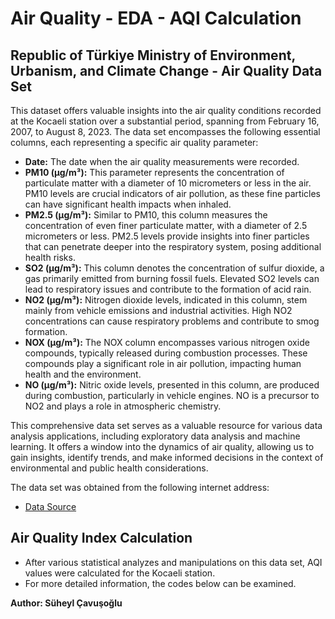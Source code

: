 # Air Quality - EDA - AQI Calculation

## Republic of Türkiye Ministry of Environment, Urbanism, and Climate Change - Air Quality Data Set

This dataset offers valuable insights into the air quality conditions recorded at the Kocaeli station over a substantial period, spanning from February 16, 2007, to August 8, 2023. The data set encompasses the following essential columns, each representing a specific air quality parameter:

- **Date:** The date when the air quality measurements were recorded.
- **PM10 (µg/m³):** This parameter represents the concentration of particulate matter with a diameter of 10 micrometers or less in the air. PM10 levels are crucial indicators of air pollution, as these fine particles can have significant health impacts when inhaled.
- **PM2.5 (µg/m³):** Similar to PM10, this column measures the concentration of even finer particulate matter, with a diameter of 2.5 micrometers or less. PM2.5 levels provide insights into finer particles that can penetrate deeper into the respiratory system, posing additional health risks.
- **SO2 (µg/m³):** This column denotes the concentration of sulfur dioxide, a gas primarily emitted from burning fossil fuels. Elevated SO2 levels can lead to respiratory issues and contribute to the formation of acid rain.
- **NO2 (µg/m³):** Nitrogen dioxide levels, indicated in this column, stem mainly from vehicle emissions and industrial activities. High NO2 concentrations can cause respiratory problems and contribute to smog formation.
- **NOX (µg/m³):** The NOX column encompasses various nitrogen oxide compounds, typically released during combustion processes. These compounds play a significant role in air pollution, impacting human health and the environment.
- **NO (µg/m³):** Nitric oxide levels, presented in this column, are produced during combustion, particularly in vehicle engines. NO is a precursor to NO2 and plays a role in atmospheric chemistry.

This comprehensive data set serves as a valuable resource for various data analysis applications, including exploratory data analysis and machine learning. It offers a window into the dynamics of air quality, allowing us to gain insights, identify trends, and make informed decisions in the context of environmental and public health considerations.

The data set was obtained from the following internet address:
- [Data Source](https://sim.csb.gov.tr/STN/STN_Report/StationDataDownloadNew)

## Air Quality Index Calculation

- After various statistical analyzes and manipulations on this data set, AQI values were calculated for the Kocaeli station.
- For more detailed information, the codes below can be examined.

**Author: Süheyl Çavuşoğlu**
